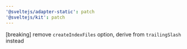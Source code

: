 ```yaml
---
'@sveltejs/adapter-static': patch
'@sveltejs/kit': patch
---
```


[breaking] remove `createIndexFiles` option, derive from `trailingSlash` instead
